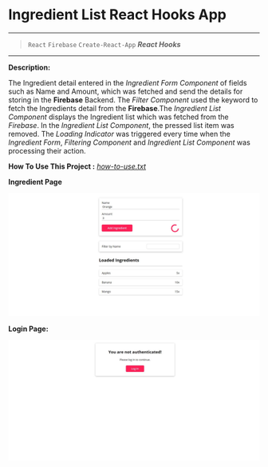 # Ingredient List React Hooks App

---

> `React`  `Firebase`  `Create-React-App`       ***React Hooks***

---

**Description:**

  The Ingredient detail entered in the *Ingredient Form Component* of fields such as Name and Amount, 
 which was fetched and send the details for storing in the **Firebase** Backend. The *Filter Component* used the keyword 
 to fetch the Ingredients detail from the **Firebase**.The *Ingredient List Component* displays the Ingredient list 
 which was fetched from the *Firebase*. In the *Ingredient List Component*, the pressed list item was removed. 
 The *Loading Indicator* was triggered every time when the *Ingredient Form*, *Filtering Component* and 
 *Ingredient List Component* was processing their action.

  
**How To Use This Project :**  *[how-to-use.txt](/IngredientListUsingReactHooks/how-to-use.txt)*


**Ingredient Page**

![Ingredient Page](/IngredientListUsingReactHooks/webpages/ingredient.JPG)

**Login Page:**

![LogIn Page](/IngredientListUsingReactHooks/webpages/login.jpg)

    
    
  
